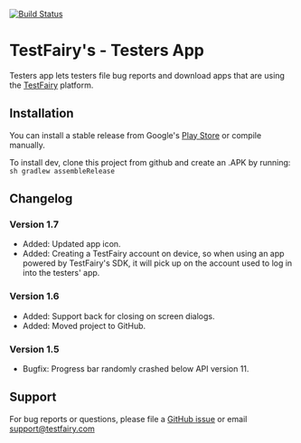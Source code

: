 [![Build Status](https://travis-ci.org/testfairy/testers-app-android.svg)](https://travis-ci.org/testfairy/testers-app-android)
# TestFairy's - Testers App

Testers app lets testers file bug reports and download apps that are using the [TestFairy](https://www.testfairy.com) platform.

## Installation

You can install a stable release from Google's [Play Store](https://play.google.com/store/apps/details?id=com.testfairy.app) or compile manually.

To install dev, clone this project from github and create an .APK by running:
`sh gradlew assembleRelease`

## Changelog

### Version 1.7 
* Added: Updated app icon.
* Added: Creating a TestFairy account on device, so when using an app powered by TestFairy's SDK, it will pick up on the account used to log in into the testers' app.

### Version 1.6
* Added: Support back for closing on screen dialogs.
* Added: Moved project to GitHub.

### Version 1.5
* Bugfix: Progress bar randomly crashed below API version 11.

## Support

For bug reports or questions, please file a [GitHub issue](https://github.com/testfairy/testers-app-android/issues) or email [support@testfairy.com](mailto:support@testfairy.com)
